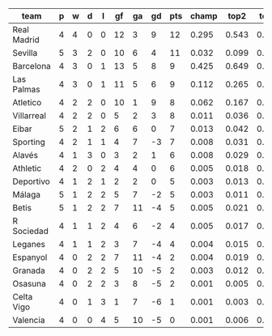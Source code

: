 |    team     | p | w | d | l | gf | ga | gd | pts | champ | top2  | top3  | top4  |  5-7  | bot4  | bot3  | bot2  |
|-------------|---|---|---|---|----|----|----|-----|-------|-------|-------|-------|-------|-------|-------|-------|
| Real Madrid | 4 | 4 | 0 | 0 | 12 |  3 |  9 |  12 | 0.295 | 0.543 | 0.694 | 0.788 | 0.134 | 0.002 | 0.001 | 0.000|
| Sevilla     | 5 | 3 | 2 | 0 | 10 |  6 |  4 |  11 | 0.032 | 0.099 | 0.191 | 0.289 | 0.260 | 0.051 | 0.032 | 0.016|
| Barcelona   | 4 | 3 | 0 | 1 | 13 |  5 |  8 |   9 | 0.425 | 0.649 | 0.779 | 0.856 | 0.098 | 0.000 | 0.000 | 0.000|
| Las Palmas  | 4 | 3 | 0 | 1 | 11 |  5 |  6 |   9 | 0.112 | 0.265 | 0.418 | 0.543 | 0.234 | 0.014 | 0.008 | 0.003|
| Atletico    | 4 | 2 | 2 | 0 | 10 |  1 |  9 |   8 | 0.062 | 0.167 | 0.292 | 0.404 | 0.258 | 0.032 | 0.018 | 0.009|
| Villarreal  | 4 | 2 | 2 | 0 |  5 |  2 |  3 |   8 | 0.011 | 0.036 | 0.076 | 0.123 | 0.190 | 0.143 | 0.099 | 0.060|
| Eibar       | 5 | 2 | 1 | 2 |  6 |  6 |  0 |   7 | 0.013 | 0.042 | 0.086 | 0.147 | 0.204 | 0.125 | 0.085 | 0.050|
| Sporting    | 4 | 2 | 1 | 1 |  4 |  7 | -3 |   7 | 0.008 | 0.031 | 0.066 | 0.113 | 0.180 | 0.166 | 0.117 | 0.074|
| Alavés      | 4 | 1 | 3 | 0 |  3 |  2 |  1 |   6 | 0.008 | 0.029 | 0.062 | 0.109 | 0.182 | 0.162 | 0.114 | 0.071|
| Athletic    | 4 | 2 | 0 | 2 |  4 |  4 |  0 |   6 | 0.005 | 0.018 | 0.038 | 0.069 | 0.139 | 0.241 | 0.175 | 0.113|
| Deportivo   | 4 | 1 | 2 | 1 |  2 |  2 |  0 |   5 | 0.003 | 0.013 | 0.031 | 0.058 | 0.131 | 0.258 | 0.191 | 0.118|
| Málaga      | 5 | 1 | 2 | 2 |  5 |  7 | -2 |   5 | 0.003 | 0.011 | 0.030 | 0.056 | 0.122 | 0.268 | 0.198 | 0.128|
| Betis       | 5 | 1 | 2 | 2 |  7 | 11 | -4 |   5 | 0.005 | 0.021 | 0.045 | 0.082 | 0.144 | 0.221 | 0.158 | 0.099|
| R Sociedad  | 4 | 1 | 1 | 2 |  4 |  6 | -2 |   4 | 0.005 | 0.017 | 0.039 | 0.074 | 0.138 | 0.244 | 0.179 | 0.117|
| Leganes     | 4 | 1 | 1 | 2 |  3 |  7 | -4 |   4 | 0.004 | 0.015 | 0.036 | 0.067 | 0.130 | 0.253 | 0.187 | 0.119|
| Espanyol    | 4 | 0 | 2 | 2 |  7 | 11 | -4 |   2 | 0.004 | 0.019 | 0.045 | 0.079 | 0.139 | 0.234 | 0.175 | 0.116|
| Granada     | 4 | 0 | 2 | 2 |  5 | 10 | -5 |   2 | 0.003 | 0.012 | 0.032 | 0.062 | 0.118 | 0.277 | 0.208 | 0.138|
| Osasuna     | 4 | 0 | 2 | 2 |  3 |  8 | -5 |   2 | 0.001 | 0.005 | 0.013 | 0.027 | 0.064 | 0.439 | 0.354 | 0.252|
| Celta Vigo  | 4 | 0 | 1 | 3 |  1 |  7 | -6 |   1 | 0.001 | 0.003 | 0.009 | 0.018 | 0.050 | 0.493 | 0.403 | 0.306|
| Valencia    | 4 | 0 | 0 | 4 |  5 | 10 | -5 |   0 | 0.001 | 0.006 | 0.019 | 0.037 | 0.086 | 0.377 | 0.297 | 0.212|
